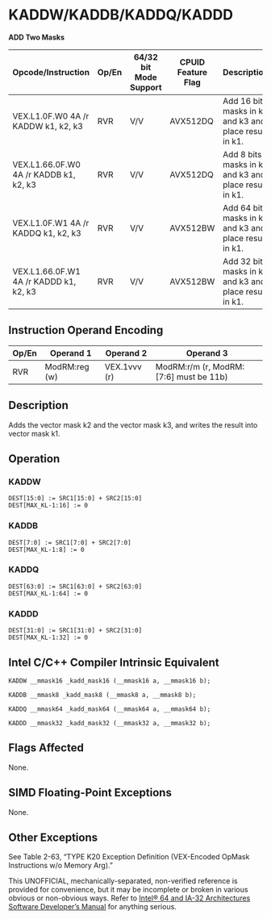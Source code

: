 # KADDW/KADDB/KADDQ/KADDD

**ADD Two Masks**

| Opcode/Instruction                     | Op/En | 64/32 bit Mode Support | CPUID Feature Flag | Description                                            |
| -------------------------------------- | ----- | ---------------------- | ------------------ | ------------------------------------------------------ |
| VEX.L1.0F.W0 4A /r KADDW k1, k2, k3    | RVR   | V/V                    | AVX512DQ           | Add 16 bits masks in k2 and k3 and place result in k1. |
| VEX.L1.66.0F.W0 4A /r KADDB k1, k2, k3 | RVR   | V/V                    | AVX512DQ           | Add 8 bits masks in k2 and k3 and place result in k1.  |
| VEX.L1.0F.W1 4A /r KADDQ k1, k2, k3    | RVR   | V/V                    | AVX512BW           | Add 64 bits masks in k2 and k3 and place result in k1. |
| VEX.L1.66.0F.W1 4A /r KADDD k1, k2, k3 | RVR   | V/V                    | AVX512BW           | Add 32 bits masks in k2 and k3 and place result in k1. |

## Instruction Operand Encoding

| Op/En | Operand 1     | Operand 2    | Operand 3                              |
| ----- | ------------- | ------------ | -------------------------------------- |
| RVR   | ModRM:reg (w) | VEX.1vvv (r) | ModRM:r/m (r, ModRM:[7:6] must be 11b) |

## Description

Adds the vector mask k2 and the vector mask k3, and writes the result into vector mask k1.

## Operation

### KADDW

```
DEST[15:0] := SRC1[15:0] + SRC2[15:0]
DEST[MAX_KL-1:16] := 0

```

### KADDB

```
DEST[7:0] := SRC1[7:0] + SRC2[7:0]
DEST[MAX_KL-1:8] := 0

```

### KADDQ

```
DEST[63:0] := SRC1[63:0] + SRC2[63:0]
DEST[MAX_KL-1:64] := 0

```

### KADDD

```
DEST[31:0] := SRC1[31:0] + SRC2[31:0]
DEST[MAX_KL-1:32] := 0

```

## Intel C/C++ Compiler Intrinsic Equivalent

```
KADDW __mmask16 _kadd_mask16 (__mmask16 a, __mmask16 b);

```

```
KADDB __mmask8 _kadd_mask8 (__mmask8 a, __mmask8 b);

```

```
KADDQ __mmask64 _kadd_mask64 (__mmask64 a, __mmask64 b);

```

```
KADDD __mmask32 _kadd_mask32 (__mmask32 a, __mmask32 b);

```

## Flags Affected

None.

## SIMD Floating-Point Exceptions

None.

## Other Exceptions

See Table 2-63, “TYPE K20 Exception Definition (VEX-Encoded OpMask Instructions w/o Memory Arg).”

This UNOFFICIAL, mechanically-separated, non-verified reference is provided for convenience, but it may be
incomplete or broken in various obvious or non-obvious
ways. Refer to [Intel® 64 and IA-32 Architectures Software Developer’s Manual](https://software.intel.com/en-us/download/intel-64-and-ia-32-architectures-sdm-combined-volumes-1-2a-2b-2c-2d-3a-3b-3c-3d-and-4) for anything serious.
